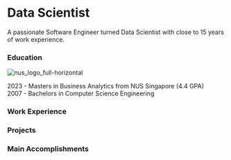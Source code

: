 # Data Scientist
A passionate Software Engineer turned Data Scientist with close to 15 years of work experience.

### Education
![nus_logo_full-horizontal](https://github.com/netgvarun2012/portfolio/assets/93938450/45493d1d-a0cd-42f4-bac2-647adaadc8e3)

2023 - Masters in Business Analytics from NUS Singapore (4.4 GPA)       
2007 - Bachelors in Computer Science Engineering

### Work Experience

### Projects

### Main Accomplishments
